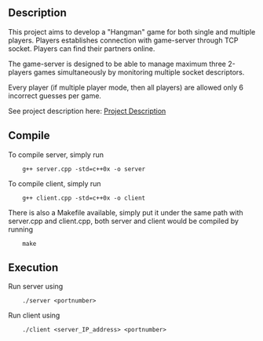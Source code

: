 Description
-------------

This project aims to develop a "Hangman" game for both single and multiple players. Players establishes connection with game-server through TCP socket. Players can find their partners online.

The game-server is designed to be able to manage maximum three 2-players games simultaneously by monitoring multiple socket descriptors.

Every player (if multiple player mode, then all players) are allowed only 6 incorrect guesses per game. 

See project description here: [Project Description](./Project2_description.pdf)

Compile
------------

To compile server, simply run

		g++ server.cpp -std=c++0x -o server

To compile client, simply run

		g++ client.cpp -std=c++0x -o client


There is also a Makefile available, simply put it under the same path with server.cpp and client.cpp, both server and client would be compiled by running

		make

Execution
-----------

Run server using

		./server <portnumber>

Run client using 

		./client <server_IP_address> <portnumber>

